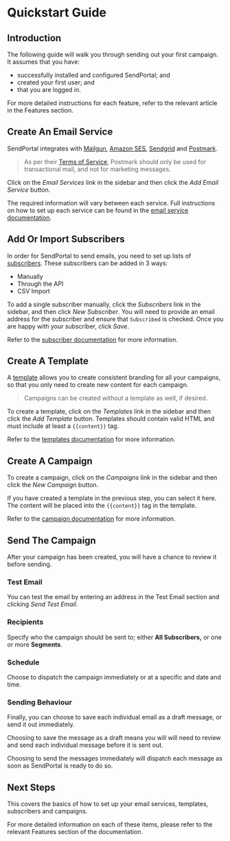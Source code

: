 # Quickstart Guide

## Introduction

The following guide will walk you through sending out your first campaign. It assumes that you have:

- successfully installed and configured SendPortal; and
- created your first user; and
- that you are logged in.

For more detailed instructions for each feature, refer to the relevant article in the Features section.

## Create An Email Service

SendPortal integrates with [Mailgun](/docs/v1/email-services/mailgun), [Amazon SES](/docs/v1/email-services/aws), [Sendgrid](/docs/v1/email-services/sendgrid) and [Postmark](/docs/v1/email-services/postmark).

> As per their [Terms of Service](https://postmarkapp.com/terms-of-service#email-types-that-we-dont-allow-on-postmark), Postmark should only be used for transactional mail, and not for marketing messages.

Click on the _Email Services_ link in the sidebar and then click the _Add Email Service_ button.

The required information will vary between each service. Full instructions on how to set up each service can be found in the [email service documentation](/docs/v1/email-services/introduction).

## Add Or Import Subscribers

In order for SendPortal to send emails, you need to set up lists of [subscribers](/docs/v1/features/subscribers). These subscribers can be added in 3 ways:

- Manually
- Through the API
- CSV Import

To add a single subscriber manually, click the _Subscribers_ link in the sidebar, and then click _New Subscriber_. You will need to provide an email address for the subscriber and ensure that `Subscribed` is checked. Once you are happy with your subscriber, click _Save_.

Refer to the [subscriber documentation](/docs/v1/features/subscribers) for more information.

## Create A Template

A [template](/docs/v1/features/templates) allows you to create consistent branding for all your campaigns, so that you only need to create new content for each campaign.

> Campaigns can be created without a template as well, if desired.

To create a template, click on the _Templates_ link in the sidebar and then click the _Add Template_ button. Templates should contain valid HTML and must include at least a `{{content}}` tag.

Refer to the [templates documentation](/docs/v1/features/templates) for more information.

## Create A Campaign

To create a campaign, click on the _Campaigns_ link in the sidebar and then click the _New Campaign_ button.

If you have created a template in the previous step, you can select it here. The content will be placed into the `{{content}}` tag in the template.

Refer to the [campaign documentation](/docs/v1/features/campaigns) for more information.

## Send The Campaign

After your campaign has been created, you will have a chance to review it before sending.

### Test Email

You can test the email by entering an address in the Test Email section and clicking _Send Test Email_.

### Recipients

Specify who the campaign should be sent to; either **All Subscribers,** or one or more **Segments**.

### Schedule

Choose to dispatch the campaign immediately or at a specific and date and time.

### Sending Behaviour

Finally, you can choose to save each individual email as a draft message, or send it out immediately.

Choosing to save the message as a draft means you will will need to review and send each individual message before it is sent out.

Choosing to send the messages immediately will dispatch each message as soon as SendPortal is ready to do so.

## Next Steps

This covers the basics of how to set up your email services, templates, subscribers and campaigns.

For more detailed information on each of these items, please refer to the relevant Features section of the documentation.
